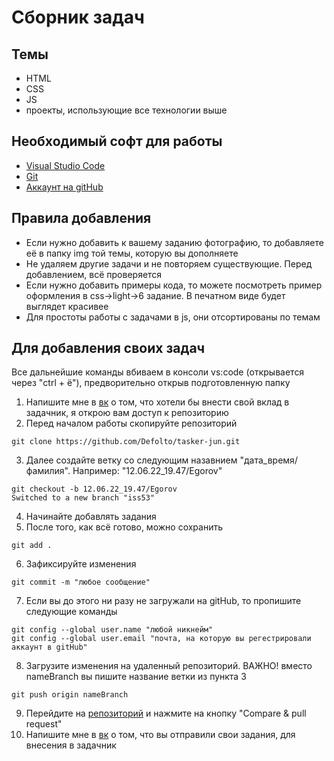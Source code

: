 # Сборник задач

## Темы

- HTML
- CSS
- JS
- проекты, использующие все технологии выше

## Необходимый софт для работы
- [Visual Studio Code](https://code.visualstudio.com/)
- [Git](https://git-scm.com/)
- [Аккаунт на gitHub](https://github.com/)

## Правила добавления
- Если нужно добавить к вашему заданию фотографию, то добавляете её в папку img той темы, которую вы дополняете
- Не удаляем другие задачи и не повторяем существующие. Перед добавлением, всё проверяется
- Если нужно добавить примеры кода, то можете посмотреть пример оформления в css->light->6 задание. В печатном виде будет выглядет красивее
- Для простоты работы с задачами в js, они отсортированы по темам

## Для добавления своих задач
Все дальнейшие команды вбиваем в консоли vs:code (открывается через "ctrl + ё"), предворительно открыв подготовленную папку
1. Напишите мне в [вк](https://vk.com/defolto) о том, что хотели бы внести свой вклад в задачник, я открою вам доступ к репозиторию
2. Перед началом работы скопируйте репозиторий
```
git clone https://github.com/Defolto/tasker-jun.git
```
3. Далее создайте ветку со следующим назавнием "дата_время/фамилия". Например: "12.06.22_19.47/Egorov" 
```
git checkout -b 12.06.22_19.47/Egorov
Switched to a new branch "iss53"
```
4. Начинайте добавлять задания
5. После того, как всё готово, можно сохранить 
```
git add .
```
6. Зафиксируйте изменения
```
git commit -m "любое сообщение"
```
7. Если вы до этого ни разу не загружали на gitHub, то пропишите следующие команды
```
git config --global user.name "любой никнейм"
git config --global user.email "почта, на которую вы регестрировали аккаунт в gitHub"
```
8. Загрузите изменения на удаленный репозиторий. ВАЖНО! вместо nameBranch вы пишите название ветки из пункта 3
```
git push origin nameBranch
```
9. Перейдите на [репозиторий](https://github.com/Defolto/tasker-jun) и нажмите на кнопку "Compare & pull request"
10. Напишите мне в [вк](https://vk.com/defolto) о том, что вы отправили свои задания, для внесения в задачник

